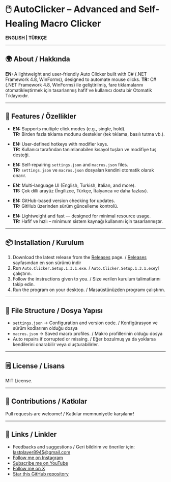 
# 🖱️ AutoClicker – Advanced and Self-Healing Macro Clicker

**ENGLISH | TÜRKÇE**

---

## 🌍 About / Hakkında

**EN:** A lightweight and user-friendly Auto Clicker built with C# (.NET Framework 4.8, WinForms), designed to automate mouse clicks.
**TR:** C# (.NET Framework 4.8, WinForms) ile geliştirilmiş, fare tıklamalarını otomatikleştirmek için tasarlanmış hafif ve kullanıcı dostu bir Otomatik Tıklayıcıdır.

---

## 🔧 Features / Özellikler

- **EN:** Supports multiple click modes (e.g., single, hold).  
  **TR:** Birden fazla tıklama modunu destekler (tek tıklama, basılı tutma vb.).

- **EN:** User-defined hotkeys with modifier keys.  
  **TR:** Kullanıcı tarafından tanımlanabilen kısayol tuşları ve modifiye tuş desteği.

- **EN:** Self-repairing `settings.json` and `macros.json` files.  
  **TR:** `settings.json` ve `macros.json` dosyaları kendini otomatik olarak onarır.

- **EN:** Multi-language UI (English, Turkish, Italian, and more).  
  **TR:** Çok dilli arayüz (İngilizce, Türkçe, İtalyanca ve daha fazlası).

- **EN:** GitHub-based version checking for updates.  
  **TR:** GitHub üzerinden sürüm güncelleme kontrolü.

- **EN:** Lightweight and fast — designed for minimal resource usage.  
  **TR:** Hafif ve hızlı – minimum sistem kaynağı kullanımı için tasarlanmıştır.

---

## 📦 Installation / Kurulum

1. Download the latest release from the [Releases](https://github.com/ilpenSE/autoclicker/releases) page. / [Releases](https://github.com/ilpenSE/autoclicker/releases) sayfasından en son sürümü indir
2. Run `Auto.Clicker.Setup.1.3.1.exe`. / `Auto.Clicker.Setup.1.3.1.exe`yi çalıştırın.
3. Follow the instructions given to you. / Size verilen kurulum talimatlarını takip edin.
4. Run the program on your desktop. / Masaüstünüzden programı çalıştırın.

---

## 📁 File Structure / Dosya Yapısı

- `settings.json` → Configuration and version code. / Konfigürasyon ve sürüm kodlarının olduğu dosya
- `macros.json` → Saved macro profiles. / Makro profillerinin olduğu dosya
- Auto repairs if corrupted or missing. / Eğer bozulmuş ya da yoklarsa kendilerini onarabilir veya oluşturabilirler.

---

## 🗒️ License / Lisans

MIT License.

---

## 🙋 Contributions / Katkılar

Pull requests are welcome! / Katkılar memnuniyetle karşılanır!

---

## 🔗 Links / Linkler
- Feedbacks and suggestions / Geri bildirim ve öneriler için: lastplayer8945@gmail.com
- [Follow me on Instagram](https://www.instagram.com/ilpen.25)
- [Subscribe me on YouTube](https://www.youtube.com/@ilpenwastaken)
- [Follow me on X](https://www.x.com/ilpenwastaken)
- [Star this GitHub repository](https://github.com/ilpenSE/autoclicker)
